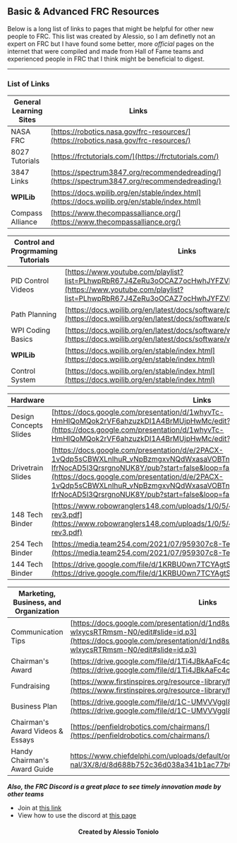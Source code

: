 ## Basic & Advanced FRC Resources

Below is a long list of links to pages that might be helpful for other new people to FRC. This list was created by Alessio, so I am definetly not an expert on FRC but I have found some better, more *official* pages on the internet that were compiled and made from Hall of Fame teams and experienced people in FRC that I think might be beneficial to digest.

---

### List of Links
| General Learning Sites | Links |
| --- | ----------- |
| NASA FRC | [https://robotics.nasa.gov/frc-resources/](https://robotics.nasa.gov/frc-resources/) |
| 8027 Tutorials | [https://frctutorials.com/](https://frctutorials.com/) |
| 3847 Links | [https://spectrum3847.org/recommendedreading/](https://spectrum3847.org/recommendedreading/) |
| **WPILib** | [https://docs.wpilib.org/en/stable/index.html](https://docs.wpilib.org/en/stable/index.html)
| Compass Alliance | [https://www.thecompassalliance.org/](https://www.thecompassalliance.org/) |

| Control and Progrmaming Tutorials | Links |
| --- | ----------- |
| PID Control Videos | [https://www.youtube.com/playlist?list=PLhwpRbR67J4ZeRu3oOCAZ7ocHwhJYFZVE](https://www.youtube.com/playlist?list=PLhwpRbR67J4ZeRu3oOCAZ7ocHwhJYFZVE) |
| Path Planning | [https://docs.wpilib.org/en/latest/docs/software/pathplanning/index.html](https://docs.wpilib.org/en/latest/docs/software/pathplanning/index.html) |
| WPI Coding Basics | [https://docs.wpilib.org/en/latest/docs/software/what-is-wpilib.html](https://docs.wpilib.org/en/latest/docs/software/what-is-wpilib.html) |
| **WPILib** | [https://docs.wpilib.org/en/stable/index.html](https://docs.wpilib.org/en/stable/index.html)
| Control System | [https://docs.wpilib.org/en/stable/index.html](https://docs.wpilib.org/en/stable/index.html) |

| Hardware | Links |
| --- | ----------- |
| Design Concepts Slides | [https://docs.google.com/presentation/d/1whyvTc-HmHIQoMQok2rVF6ahzuzkDI1A4BrMUjpHwMc/edit?usp=sharing](https://docs.google.com/presentation/d/1whyvTc-HmHIQoMQok2rVF6ahzuzkDI1A4BrMUjpHwMc/edit?usp=sharing) |
| Drivetrain Slides | [https://docs.google.com/presentation/d/e/2PACX-1vQdp5sCBWXLnIhuR_vNpBzmgxvNQdWxasaVOBTnm5jsjW1C9lz_5UZL-IfrNocAD5l3QrsrgnoNUK8Y/pub?start=false&loop=false&delayms=3000&slide=id.p4](https://docs.google.com/presentation/d/e/2PACX-1vQdp5sCBWXLnIhuR_vNpBzmgxvNQdWxasaVOBTnm5jsjW1C9lz_5UZL-IfrNocAD5l3QrsrgnoNUK8Y/pub?start=false&loop=false&delayms=3000&slide=id.p4) |
| 148 Tech Binder | [https://www.robowranglers148.com/uploads/1/0/5/4/10542658/houston_judges_book-rev3.pdf](https://www.robowranglers148.com/uploads/1/0/5/4/10542658/houston_judges_book-rev3.pdf) |
| 254 Tech Binder | [https://media.team254.com/2021/07/959307c8-Team-254-Tech-Binder-2020.pdf](https://media.team254.com/2021/07/959307c8-Team-254-Tech-Binder-2020.pdf)
| 144 Tech Binder | [https://drive.google.com/file/d/1KRBU0wn7TCYAgtS-Y_9k_Cta2AiJ6X2i/view](https://drive.google.com/file/d/1KRBU0wn7TCYAgtS-Y_9k_Cta2AiJ6X2i/view) |

| Marketing, Business, and Organization | Links |
| --- | ----------- |
| Communication Tips | [https://docs.google.com/presentation/d/1nd8s_sws0tpW2qWcSv_kaK0tKnH-wIxycsRTRmsm-N0/edit#slide=id.p3](https://docs.google.com/presentation/d/1nd8s_sws0tpW2qWcSv_kaK0tKnH-wIxycsRTRmsm-N0/edit#slide=id.p3) |
| Chairman's Award | [https://drive.google.com/file/d/1Ti4JBkAaFc4cB9oB_GwNmZSd9wdZXJG0/view](https://drive.google.com/file/d/1Ti4JBkAaFc4cB9oB_GwNmZSd9wdZXJG0/view) |
| Fundraising | [https://www.firstinspires.org/resource-library/fundraising-toolkit](https://www.firstinspires.org/resource-library/fundraising-toolkit) |
| Business Plan | [https://drive.google.com/file/d/1C-UMVVVggI8T06scKJVPZwT1v05jYtb7/view](https://drive.google.com/file/d/1C-UMVVVggI8T06scKJVPZwT1v05jYtb7/view)
| Chairman's Award Videos & Essays | [https://penfieldrobotics.com/chairmans/](https://penfieldrobotics.com/chairmans/) |
| Handy Chairman's Award Guide | [https://www.chiefdelphi.com/uploads/default/origi nal/3X/8/d/8d688b752c36d038a341b1ac77b0dbe94260b0d7.pdf](https://www.chiefdelphi.com/uploads/default/original/3X/8/d/8d688b752c36d038a341b1ac77b0dbe94260b0d7.pdf) |

***Also, the FRC Discord is a great place to see timely innovation made by other teams***
- Join at [this link](https://discordapp.com/invite/frc )
- View how to use the discord at [this page](https://firstalliances.org/program/27/)

<h4 align="center"> Created by Alessio Toniolo </h4>
